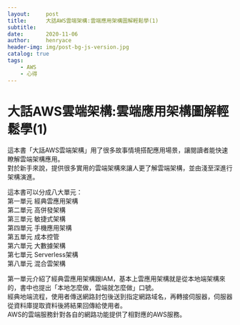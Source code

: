```yaml
---
layout:     post
title:      大話AWS雲端架構:雲端應用架構圖解輕鬆學(1)
subtitle:   
date:       2020-11-06
author:     henryace
header-img: img/post-bg-js-version.jpg
catalog: true
tags:
    - AWS
    - 心得
---
```

# 大話AWS雲端架構:雲端應用架構圖解輕鬆學(1)

這本書「大話AWS雲端架構」用了很多故事情境搭配應用場景，讓閱讀者能快速瞭解雲端架構應用。<br>
對於新手來說，提供很多實用的雲端架構來讓人更了解雲端架構，並由淺至深進行架構演進。<br>

這本書可以分成八大單元：<br>
第一單元 經典雲應用架構<br>
第二單元 高併發架構<br>
第三單元 敏捷式架構<br>
第四單元 手機應用架構<br>
第五單元 成本控管<br>
第六單元 大數據架構<br>
第七單元 Serverless架構<br>
第八單元 混合雲架構<br>

第一單元介紹了經典雲應用架構跟IAM，基本上雲應用架構就是從本地端架構來的，書中也提出「本地怎麼做，雲端就怎麼做」口號。<br>
經典地端流程，使用者傳送網路封包後送到指定網路域名，再轉接伺服器，伺服器從資料庫提取資料後將結果回傳給使用者。<br>
AWS的雲端服務針對各自的網路功能提供了相對應的AWS服務。